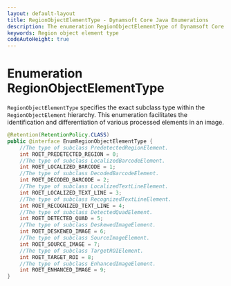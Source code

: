 ```yaml
---
layout: default-layout
title: RegionObjectElementType - Dynamsoft Core Java Enumerations
description: The enumeration RegionObjectElementType of Dynamsoft Core describes the types of RegionObjectElement.
keywords: Region object element type
codeAutoHeight: true
---
```


# Enumeration RegionObjectElementType

`RegionObjectElementType` specifies the exact subclass type within the `RegionObjectElement` hierarchy. This enumeration facilitates the identification and differentiation of various processed elements in an image.

```java
@Retention(RetentionPolicy.CLASS)
public @interface EnumRegionObjectElementType {
    //The type of subclass PredetectedRegionElement.
    int ROET_PREDETECTED_REGION = 0;
    //The type of subclass LocalizedBarcodeElement.
    int ROET_LOCALIZED_BARCODE = 1;
    //The type of subclass DecodedBarcodeElement.
    int ROET_DECODED_BARCODE = 2;
    //The type of subclass LocalizedTextLineElement.
    int ROET_LOCALIZED_TEXT_LINE = 3;
    //The type of subclass RecognizedTextLineElement.
    int ROET_RECOGNIZED_TEXT_LINE = 4;
    //The type of subclass DetectedQuadElement.
    int ROET_DETECTED_QUAD = 5;
    //The type of subclass DeskewedImageElement.
    int ROET_DESKEWED_IMAGE = 6;
    //The type of subclass SourceImageElement.
    int ROET_SOURCE_IMAGE = 7;
    //The type of subclass TargetROIElement.
    int ROET_TARGET_ROI = 8;
    //The type of subclass EnhancedImageElement.
    int ROET_ENHANCED_IMAGE = 9;
}
```